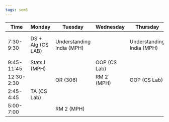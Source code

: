 ```yaml
---
tags: sem5
---
```


| Time       | Monday            | Tuesday                   | Wednesday    | Thursday                  | Friday            |
| ---------- | ----------------- | ------------------------- | ------------ | ------------------------- | ----------------- |
| 7:30-9:30  | DS + Alg (CS LAB) | Understanding India (MPH) |              | Understanding India (MPH) | DS + Alg (CS LAB) |
| 9:45-11:45 | Stats I (MPH)     |                           | OOP (CS Lab) |                           | Stats I (MPH)     |
| 12:30-2:30 |                   | OR (306)                  | RM 2 (MPH)   | OOP (CS Lab)              | OR (306)          |
| 2:45-4:45  | TA (CS Lab)       |                           |              |                           | TA (314)          |
| 5:00-7:00  |                   | RM 2 (MPH)                |              |                           |                   |

